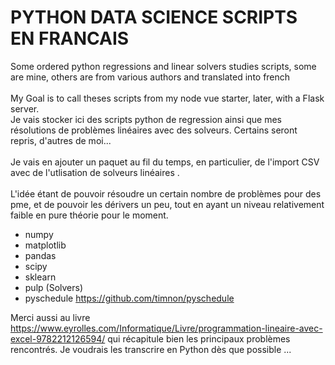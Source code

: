 # PYTHON DATA SCIENCE SCRIPTS EN FRANCAIS
Some ordered python regressions and linear solvers studies scripts, some are mine, others are from various authors and translated into french <br><br>My Goal is to call theses scripts from my node vue starter, later, with a Flask server.<br>
Je vais stocker ici des scripts python de regression ainsi que mes résolutions de problèmes linéaires avec des solveurs. Certains seront repris, d'autres de moi...<br><br>
Je vais en ajouter un paquet au fil du temps, en particulier, de l'import CSV avec de l'utlisation de solveurs linéaires .<br><br>
L'idée étant de pouvoir résoudre un certain nombre de problèmes pour des pme, et de pouvoir les dérivers un peu, tout en ayant un niveau relativement faible en pure théorie pour le moment.

* numpy<br>
* matplotlib<br>
* pandas<br>
* scipy<br>
* sklearn<br>
* pulp (Solvers)<br>
* pyschedule https://github.com/timnon/pyschedule




Merci aussi au livre https://www.eyrolles.com/Informatique/Livre/programmation-lineaire-avec-excel-9782212126594/
qui récapitule bien les principaux problèmes rencontrés. Je voudrais les transcrire en Python dès que possible ...

